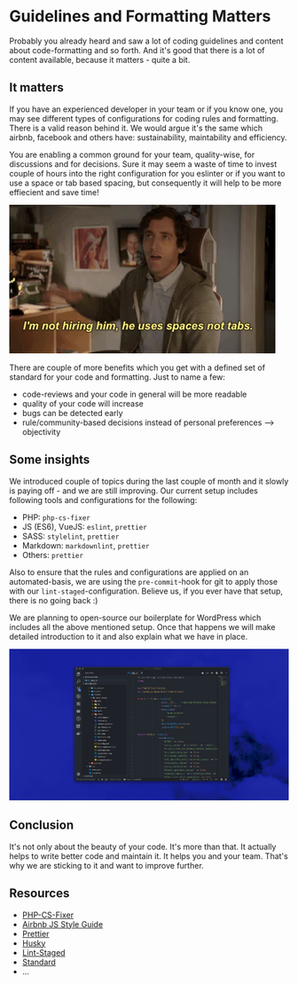 # Guidelines and Formatting Matters

Probably you already heard and saw a lot of coding guidelines and content about code-formatting and so forth. And it's good that there is a lot of content available, because it matters - quite a bit.

## It matters

If you have an experienced developer in your team or if you know one, you may see different types of configurations for coding rules and formatting. There is a valid reason behind it. We would argue it's the same which airbnb, facebook and others have: sustainability, maintability and efficiency.

You are enabling a common ground for your team, quality-wise, for discussions and for decisions. Sure it may seem a waste of time to invest couple of hours into the right configuration for you eslinter or if you want to use a space or tab based spacing, but consequently it will help to be more effiecient and save time!

![Tabs][tabs]

There are couple of more benefits which you get with a defined set of standard for your code and formatting. Just to name a few:

+ code-reviews and your code in general will be more readable
+ quality of your code will increase
+ bugs can be detected early
+ rule/community-based decisions instead of personal preferences --> objectivity

## Some insights

We introduced couple of topics during the last couple of month and it slowly is paying off - and we are still improving. Our current setup includes following tools and configurations for the following:

+ PHP: `php-cs-fixer`
+ JS (ES6), VueJS: `eslint`, `prettier`
+ SASS: `stylelint`, `prettier`
+ Markdown: `markdownlint`, `prettier`
+ Others: `prettier`

Also to ensure that the rules and configurations are applied on an automated-basis, we are using the `pre-commit`-hook for git to apply those with our `lint-staged`-configuration. Believe us, if you ever have that setup, there is no going back :)

We are planning to open-source our boilerplate for WordPress which includes all the above mentioned setup. Once that happens we will make detailed introduction to it and also explain what we have in place.

![Sneak Preview][sneak-preview-boilerplate-and-configs]

## Conclusion

It's not only about the beauty of your code. It's more than that. It actually helps to write better code and maintain it. It helps you and your team. That's why we are sticking to it and want to improve further.

## Resources

+ [PHP-CS-Fixer](https://github.com/FriendsOfPHP/PHP-CS-Fixer)
+ [Airbnb JS Style Guide](https://github.com/airbnb/javascript)
+ [Prettier](https://prettier.io/)
+ [Husky](https://github.com/typicode/husky)
+ [Lint-Staged](https://github.com/okonet/lint-staged)
+ [Standard](https://standardjs.com/)
+ ...

[sneak-preview-boilerplate-and-configs]: sneak-view-boilerplate-and-configs.png "Boilerplate Preview with Configs"
[tabs]: tabs.webp "Tabs vs Spaces"